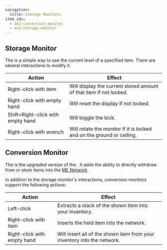 ```yaml
---
navigation:
  title: Storage Monitors
item_ids:
  - ae2:conversion_monitor
  - ae2:storage_monitor
---
```


## Storage Monitor

The <ItemLink id="storage_monitor"/> is a simple
way to see the current level of a specified item. There are several
interactions to modify it.

| Action                            | Effect                                                                |
| --------------------------------- | --------------------------------------------------------------------- |
| Right-click with item             | Will display the current stored amount of that item if not locked.    |
| Right-click with empty hand       | Will reset the display if not locked.                                 |
| Shift+Right-click with empty hand | Will toggle the lock.                                                 |
| Right-click with wrench           | Will rotate the monitor if it is locked and on the ground or ceiling. |

<RecipeFor id="storage_monitor" />

## Conversion Monitor

The <ItemLink id="conversion_monitor"/> is the
upgraded version of the <ItemLink
id="storage_monitor"/>. It adds the ability to
directly withdraw from or store items into the [ME Network](../me-network.md).

In addition to the storage monitor's interactions, conversion monitors support the following actions:

| Action                      | Effect                                                                  |
| --------------------------- | ----------------------------------------------------------------------- |
| Left-click                  | Extracts a stack of the shown item into your inventory.                 |
| Right-click with item       | Inserts the held item into the network.                                 |
| Right-click with empty hand | Will insert all of the shown item from your inventory into the network. |

<RecipeFor id="conversion_monitor" />

